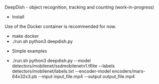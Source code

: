 DeepDish - object recognition, tracking and counting (work-in-progress)

* Install

Use of the Docker container is recommended for now.

- make docker
- ./run.sh python3 deepdish.py <options>

* Simple examples

- ./run.sh python3 deepdish.py --model detectors/mobilenet/ssdmobilenetv1.tflite --labels detectors/mobilenet/labels.txt --encoder-model encoders/mars-64x32x3.pb --input input_file.mp4 --output output_file.mp4
